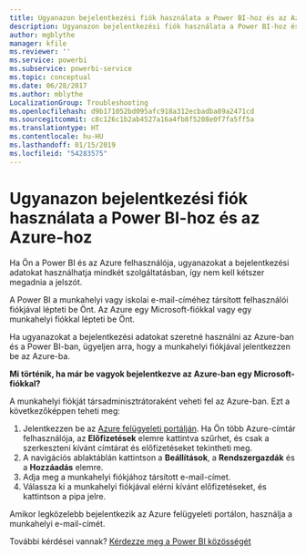 ```yaml
---
title: Ugyanazon bejelentkezési fiók használata a Power BI-hoz és az Azure-hoz
description: Ugyanazon bejelentkezési fiók használata a Power BI-hoz és az Azure-hoz
author: mgblythe
manager: kfile
ms.reviewer: ''
ms.service: powerbi
ms.subservice: powerbi-service
ms.topic: conceptual
ms.date: 06/28/2017
ms.author: mblythe
LocalizationGroup: Troubleshooting
ms.openlocfilehash: d9b171052bd095afc918a312ecbadba89a2471cd
ms.sourcegitcommit: c8c126c1b2ab4527a16a4fb8f5208e0f7fa5ff5a
ms.translationtype: HT
ms.contentlocale: hu-HU
ms.lasthandoff: 01/15/2019
ms.locfileid: "54283575"
---
```

# <a name="using-the-same-account-for-power-bi-and-azure"></a>Ugyanazon bejelentkezési fiók használata a Power BI-hoz és az Azure-hoz
Ha Ön a Power BI és az Azure felhasználója, ugyanazokat a bejelentkezési adatokat használhatja mindkét szolgáltatásban, így nem kell kétszer megadnia a jelszót.

A Power BI a munkahelyi vagy iskolai e-mail-címéhez társított felhasználói fiókjával lépteti be Önt.  Az Azure egy Microsoft-fiókkal vagy egy munkahelyi fiókkal lépteti be Önt.

Ha ugyanazokat a bejelentkezési adatokat szeretné használni az Azure-ban és a Power BI-ban, ügyeljen arra, hogy a munkahelyi fiókjával jelentkezzen be az Azure-ba.

**Mi történik, ha már be vagyok bejelentkezve az Azure-ban egy Microsoft-fiókkal?**

A munkahelyi fiókját társadminisztrátoraként veheti fel az Azure-ban.  Ezt a következőképpen teheti meg:

1. Jelentkezzen be az [Azure felügyeleti portálján](http://manage.windowsazure.com/). Ha Ön több Azure-címtár felhasználója, az **Előfizetések** elemre kattintva szűrhet, és csak a szerkeszteni kívánt címtárat és előfizetéseket tekintheti meg.
2. A navigációs ablaktáblán kattintson a **Beállítások**, a **Rendszergazdák** és a **Hozzáadás** elemre.
3. Adja meg a munkahelyi fiókjához társított e-mail-címet.
4. Válassza ki a munkahelyi fiókjával elérni kívánt előfizetéseket, és kattintson a pipa jelre.

Amikor legközelebb bejelentkezik az Azure felügyeleti portálon, használja a munkahelyi e-mail-címét.

További kérdései vannak? [Kérdezze meg a Power BI közösségét](http://community.powerbi.com/)

